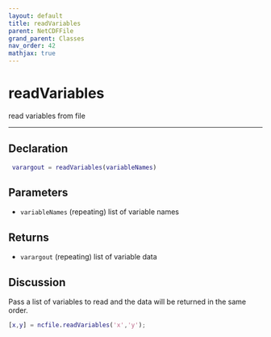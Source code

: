 ```yaml
---
layout: default
title: readVariables
parent: NetCDFFile
grand_parent: Classes
nav_order: 42
mathjax: true
---
```


#  readVariables

read variables from file


---

## Declaration
```matlab
 varargout = readVariables(variableNames)
```
## Parameters
+ `variableNames`  (repeating) list of variable names

## Returns
+ `varargout`  (repeating) list of variable data

## Discussion

  Pass a list of variables to read and the data will be
  returned in the same order.
  
  ```matlab
  [x,y] = ncfile.readVariables('x','y');
  ```
 
        
